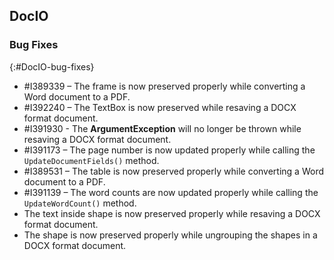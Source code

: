 ## DocIO

### Bug Fixes
{:#DocIO-bug-fixes}

* \#I389339 – The frame is now preserved properly while converting a Word document to a PDF.
* \#I392240 – The TextBox is now preserved while resaving a DOCX format document.
* \#I391930 - The **ArgumentException** will no longer be thrown while resaving a DOCX format document.
* \#I391173 – The page number is now updated properly while calling the `UpdateDocumentFields()` method.
* \#I389531 – The table is now preserved properly while converting a Word document to a PDF.
* \#I391139 – The word counts are now updated properly while calling the `UpdateWordCount()` method.
* The text inside shape is now preserved properly while resaving a DOCX format document.
* The shape is now preserved properly while ungrouping the shapes in a DOCX format document.